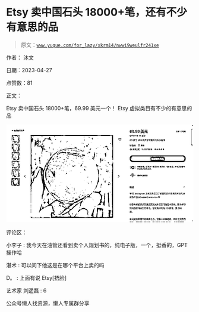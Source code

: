 # Etsy 卖中国石头 18000+笔，还有不少有意思的品

> 原文：[`www.yuque.com/for_lazy/xkrm14/nwwi9weulfr241xe`](https://www.yuque.com/for_lazy/xkrm14/nwwi9weulfr241xe)



作者： 沐文



日期：2023-04-27



点赞数：81



正文：



Etsy 卖中国石头 18000+笔，69.99 美元一个！ Etsy 虚拟类目有不少的有意思的品



![](img/297a440335bfc165fc12e1f3e0f8b706.png)  

评论区：



小李子 : 我今天在油管还看到卖个人规划书的，纯电子版，一个，挺香的，GPT 操作哈



湛术 : 可以问下他这是在哪个平台上卖的吗



D。 : 上面有说 Etsy[捂脸]



艺术家 刘遥磊 : 6



公众号懒人找资源，懒人专属群分享

</ne-p>